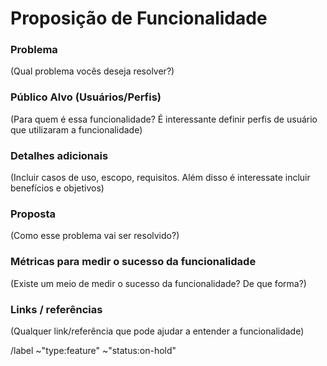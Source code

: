 <!---
Por favor leia antes de preencher!

Antes de abrir a issue pesquise se não existe alguma funcionalidade similar cadastrada.
As Issues podem ser filtradas pelo label "Funcionalidade".

--->
# Proposição de Funcionalidade

### Problema

(Qual problema vocês deseja resolver?)

### Público Alvo (Usuários/Perfis)

(Para quem é essa funcionalidade? É interessante definir perfis de usuário que utilizaram a funcionalidade)

### Detalhes adicionais

(Incluir casos de uso, escopo, requisitos. Além disso é interessate incluir benefícios e objetivos)

### Proposta

(Como esse problema vai ser resolvido?)

### Métricas para medir o sucesso da funcionalidade

(Existe um meio de medir o sucesso da funcionalidade? De que forma?)

### Links / referências

(Qualquer link/referência que pode ajudar a entender a funcionalidade)

/label ~"type:feature"  ~"status:on\-hold"  
